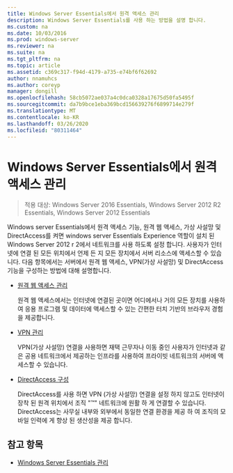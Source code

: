 ```yaml
---
title: Windows Server Essentials에서 원격 액세스 관리
description: Windows Server Essentials를 사용 하는 방법을 설명 합니다.
ms.custom: na
ms.date: 10/03/2016
ms.prod: windows-server
ms.reviewer: na
ms.suite: na
ms.tgt_pltfrm: na
ms.topic: article
ms.assetid: c369c317-f94d-4179-a735-e74bf6f62692
author: nnamuhcs
ms.author: coreyp
manager: dongill
ms.openlocfilehash: 58cb5072ae037a4c0dca0328a17675d50fa5495f
ms.sourcegitcommit: da7b9bce1eba369bcd156639276f6899714e279f
ms.translationtype: MT
ms.contentlocale: ko-KR
ms.lasthandoff: 03/26/2020
ms.locfileid: "80311464"
---
```

# <a name="manage-anywhere-access-in-windows-server-essentials"></a>Windows Server Essentials에서 원격 액세스 관리

>적용 대상: Windows Server 2016 Essentials, Windows Server 2012 R2 Essentials, Windows Server 2012 Essentials

Windows server Essentials에서 원격 액세스 기능, 원격 웹 액세스, 가상 사설망 및 DirectAccess를 켜면 windows server Essentials Experience 역할이 설치 된 Windows Server 2012 r 2에서 네트워크를 사용 하도록 설정 합니다. 사용자가 인터넷에 연결 된 모든 위치에서 언제 든 지 모든 장치에서 서버 리소스에 액세스할 수 있습니다. 다음 항목에서는 서버에서 원격 웹 액세스, VPN(가상 사설망) 및 DirectAccess 기능을 구성하는 방법에 대해 설명합니다.  
  
-   [원격 웹 액세스 관리](Manage-Remote-Web-Access-in-Windows-Server-Essentials.md)  
  
     원격 웹 액세스에서는 인터넷에 연결된 곳이면 어디에서나 거의 모든 장치를 사용하여 응용 프로그램 및 데이터에 액세스할 수 있는 간편한 터치 기반의 브라우저 경험을 제공합니다.  
  
-   [VPN 관리](Manage-VPN-in-Windows-Server-Essentials.md)  
  
     VPN(가상 사설망) 연결을 사용하면 재택 근무자나 이동 중인 사용자가 인터넷과 같은 공용 네트워크에서 제공하는 인프라를 사용하여 프라이빗 네트워크의 서버에 액세스할 수 있습니다.  
  
-   [DirectAccess 구성](Configure-DirectAccess-in-Windows-Server-Essentials.md)  
  
     DirectAccess를 사용 하면 VPN (가상 사설망) 연결을 설정 하지 않고도 인터넷이 장착 된 원격 위치에서 조직 "™" 네트워크에 원활 하 게 연결할 수 있습니다. DirectAccess는 사무실 내부와 외부에서 동일한 연결 환경을 제공 하 여 조직의 모바일 인력에 게 향상 된 생산성을 제공 합니다.  
  
## <a name="see-also"></a>참고 항목  

-   [Windows Server Essentials 관리](Manage-Windows-Server-Essentials.md)
